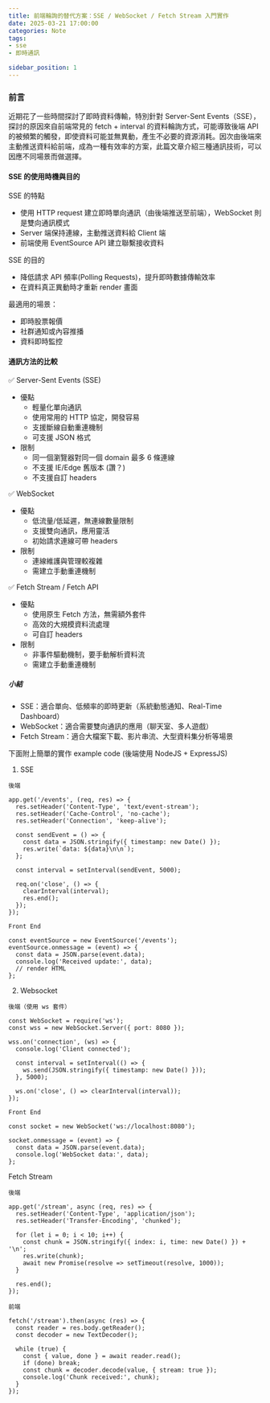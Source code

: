 ```yaml
---
title: 前端輪詢的替代方案：SSE / WebSocket / Fetch Stream 入門實作
date: 2025-03-21 17:00:00
categories: Note
tags: 
- sse
- 即時通訊

sidebar_position: 1
---
```


### 前言

近期花了一些時間探討了即時資料傳輸，特別針對 Server-Sent Events（SSE），探討的原因來自前端常見的 fetch + interval 的資料輪詢方式，可能導致後端 API 的被頻繁的觸發，即使資料可能並無異動，產生不必要的資源消耗。因次由後端來主動推送資料給前端，成為一種有效率的方案，此篇文章介紹三種通訊技術，可以因應不同場景而做選擇。


#### SSE 的使用時機與目的

SSE 的特點
- 使用 HTTP request 建立即時單向通訊（由後端推送至前端），WebSocket 則是雙向通訊模式 
- Server 端保持連線，主動推送資料給 Client 端
- 前端使用 EventSource API 建立聯繫接收資料

SSE 的目的
- 降低請求 API 頻率(Polling Requests)，提升即時數據傳輸效率
- 在資料真正異動時才重新 render 畫面

最適用的場景：
- 即時股票報價
- 社群通知或內容推播
- 資料即時監控


#### 通訊方法的比較


✅  Server-Sent Events (SSE)
- 優點
    - 輕量化單向通訊
    - 使用常用的 HTTP 協定，開發容易
    - 支援斷線自動重連機制
    - 可支援 JSON 格式
- 限制
    - 同一個瀏覽器對同一個 domain 最多 6 條連線
    - 不支援 IE/Edge 舊版本 (讚？)
    - 不支援自訂 headers

✅ WebSocket
- 優點
    - 低流量/低延遲，無連線數量限制
    - 支援雙向通訊，應用靈活
    - 初始請求連線可帶 headers
- 限制
    - 連線維護與管理較複雜
    - 需建立手動重連機制


✅ Fetch Stream / Fetch API
- 優點
    - 使用原生 Fetch 方法，無需額外套件
    - 高效的大規模資料流處理
    - 可自訂 headers
- 限制
    - 非事件驅動機制，要手動解析資料流
    - 需建立手動重連機制


##### 小結
* SSE：適合單向、低頻率的即時更新（系統動態通知、Real-Time Dashboard）
* WebSocket：適合需要雙向通訊的應用（聊天室、多人遊戲）
* Fetch Stream：適合大檔案下載、影片串流、大型資料集分析等場景


下面附上簡單的實作 example code (後端使用 NodeJS + ExpressJS)

1. SSE

`後端`
```javascript!
app.get('/events', (req, res) => {
  res.setHeader('Content-Type', 'text/event-stream');
  res.setHeader('Cache-Control', 'no-cache');
  res.setHeader('Connection', 'keep-alive');

  const sendEvent = () => {
    const data = JSON.stringify({ timestamp: new Date() });
    res.write(`data: ${data}\n\n`);
  };

  const interval = setInterval(sendEvent, 5000);

  req.on('close', () => {
    clearInterval(interval);
    res.end();
  });
});

```
`Front End`
```javascript!
const eventSource = new EventSource('/events');
eventSource.onmessage = (event) => {
  const data = JSON.parse(event.data);
  console.log('Received update:', data);
  // render HTML
};

```

2. Websocket

`後端（使用 ws 套件）`
```javascript!
const WebSocket = require('ws');
const wss = new WebSocket.Server({ port: 8080 });

wss.on('connection', (ws) => {
  console.log('Client connected');
  
  const interval = setInterval(() => {
    ws.send(JSON.stringify({ timestamp: new Date() }));
  }, 5000);

  ws.on('close', () => clearInterval(interval));
});

```

`Front End`
```javascript!
const socket = new WebSocket('ws://localhost:8080');

socket.onmessage = (event) => {
  const data = JSON.parse(event.data);
  console.log('WebSocket data:', data);
};

```


Fetch Stream

`後端`
```javascript!
app.get('/stream', async (req, res) => {
  res.setHeader('Content-Type', 'application/json');
  res.setHeader('Transfer-Encoding', 'chunked');

  for (let i = 0; i < 10; i++) {
    const chunk = JSON.stringify({ index: i, time: new Date() }) + '\n';
    res.write(chunk);
    await new Promise(resolve => setTimeout(resolve, 1000));
  }

  res.end();
});

```

`前端`
```javascript!
fetch('/stream').then(async (res) => {
  const reader = res.body.getReader();
  const decoder = new TextDecoder();

  while (true) {
    const { value, done } = await reader.read();
    if (done) break;
    const chunk = decoder.decode(value, { stream: true });
    console.log('Chunk received:', chunk);
  }
});

```